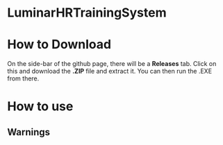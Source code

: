 # LuminarHRTrainingSystem


# How to Download

On the side-bar of the github page, there will be a **Releases** tab. Click on this and download the **.ZIP** file and extract it. You can then run the .EXE from there.

# How to use

## Warnings 


